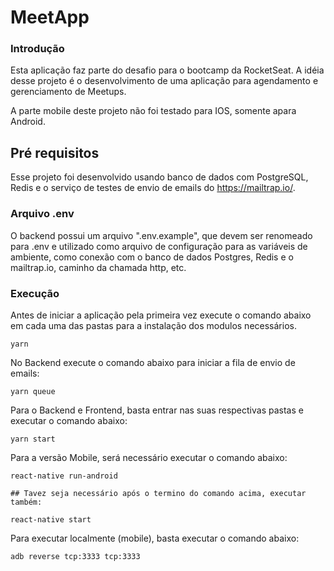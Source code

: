 # MeetApp

### Introdução

Esta aplicação faz parte do desafio para o bootcamp da RocketSeat.
A idéia desse projeto é o desenvolvimento de uma aplicação para agendamento e
gerenciamento de Meetups.

A parte mobile deste projeto não foi testado para IOS, somente apara Android.

## Pré requisitos

Esse projeto foi desenvolvido usando banco de dados com PostgreSQL, Redis e o serviço de testes de envio de emails do https://mailtrap.io/.

### Arquivo .env

O backend possui um arquivo ".env.example", que devem ser renomeado para .env e utilizado como arquivo de configuração para as variáveis de ambiente, como conexão com o banco de dados Postgres, Redis e o mailtrap.io, caminho da chamada http, etc.

### Execução

Antes de iniciar a aplicação pela primeira vez execute o comando abaixo em cada uma das pastas para a instalação dos modulos necessários.
  ```
  yarn
  ```

No Backend execute o comando abaixo para iniciar a fila de envio de emails:

```
yarn queue
```

Para o Backend e Frontend, basta entrar nas suas respectivas pastas e executar o comando abaixo:

```
yarn start
```

Para a versão Mobile, será necessário executar o comando abaixo:

```
react-native run-android

## Tavez seja necessário após o termino do comando acima, executar também:

react-native start
```

Para executar localmente (mobile), basta executar o comando abaixo:

```
adb reverse tcp:3333 tcp:3333
```